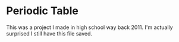 # Periodic Table

This was a project I made in high school way back 2011. I'm actually surprised I still have this file saved.
